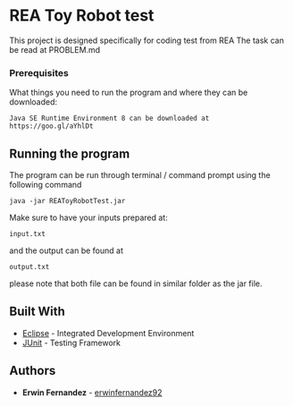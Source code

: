 # REA Toy Robot test

This project is designed specifically for coding test from REA
The task can be read at PROBLEM.md

### Prerequisites

What things you need to run the program and where they can be downloaded:

```
Java SE Runtime Environment 8 can be downloaded at https://goo.gl/aYhlDt
```

## Running the program

The program can be run through terminal / command prompt using the following command

```
java -jar REAToyRobotTest.jar
```

Make sure to have your inputs prepared at:
```
input.txt
```

and the output can be found at
```
output.txt
```
please note that both file can be found in similar folder as the jar file.


## Built With

* [Eclipse](https://www.eclipse.org/home/index.php) - Integrated Development Environment
* [JUnit](https://junit.org/) - Testing Framework



## Authors

* **Erwin Fernandez** - [erwinfernandez92](https://github.com/erwinfernandez92)


